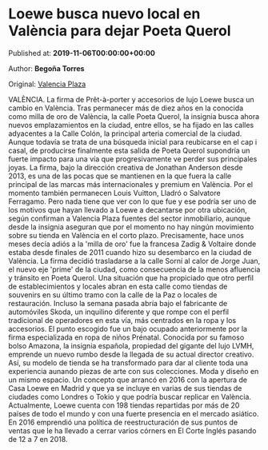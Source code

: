 
# Loewe busca nuevo local en València para dejar Poeta Querol

Published at: **2019-11-06T00:00:00+00:00**

Author: **Begoña Torres**

Original: [Valencia Plaza](https://valenciaplaza.com/loewe-busca-nuevo-local-en-valencia-para-dejar-poeta-querol)

VALÈNCIA. La firma de Prêt-à-porter y accesorios de lujo Loewe busca un cambio en València. Tras permanecer más de diez años en la conocida como milla de oro de València, la calle Poeta Querol, la insignia busca ahora nuevos emplazamientos en la ciudad, entre ellos, se ha fijado en las calles adyacentes a la Calle Colón, la principal arteria comercial de la ciudad. Aunque todavía se trata de una búsqueda inicial para reubicarse en el cap i casal, de producirse finalmente esta salida de Poeta Querol supondría un fuerte impacto para una vía que progresivamente ve perder sus principales joyas.
La firma, bajo la dirección creativa de Jonathan Anderson desde 2013, es una de las pocas que se mantienen en la que fuera la calle principal de las marcas más internacionales y premium en València. Por el momento también permanecen Louis Vuitton, Lladró o Salvatore Ferragamo. Pero nada tiene que ver con lo que fue y ese podría ser uno de los motivos que hayan llevado a Loewe a decantarse por otra ubicación, según confirman a Valencia Plaza fuentes del sector inmobiliario, aunque desde la insignia aseguran que por el momento no hay ningún movimiento sobre su tienda en València en el corto plazo.
Precisamente, hace unos meses decía adiós a la 'milla de oro' fue la francesa Zadig & Voltaire donde estaba desde finales de 2011 cuando hizo su desembarco en la ciudad de València. La firma decidió trasladarse a la calle Sorní al calor de Jorge Juan, el nuevo eje 'prime' de la ciudad, como consecuencia de la menos afluencia y tránsito en Poeta Querol. Una situación que ha propiciado que otro perfil de establecimientos y locales abran en esta calle como tiendas de souvenirs en su último tramo con la calle de la Paz o locales de restauración.
Incluso la semana pasada abría bajo el fabricante de automóviles Skoda, un inquilino diferente y que rompe con el perfil tradicional de operadores en esta vía, más centrados en la ropa y los accesorios. El punto escogido fue un bajo ocupado anteriormente por la firma especializada en ropa de niños Prénatal.
Conocida por su famoso bolso Amazona, la insignia española, propiedad del gigante del lujo LVMH, emprende un nuevo rumbo desde la llegada de su actual director creativo. Así, su modelo de tienda se ha transformado para dar al cliente toda una experiencia aunando piezas de arte con sus colecciones. Moda y diseño en un mismo espacio. Un concepto que arrancó en 2016 con la apertura de Casa Loewe en Madrid y que ya se incluye en varias de sus tiendas de ciudades como Londres o Tokio y que podría buscar replicar en València.
Actualmente, Loewe cuenta con 198 tiendas repartidas por más de 20 países de todo el mundo y con una fuerte presencia en el mercado asiático. En 2016 emprendió una política de reestructuración de sus puntos de ventas que le ha llevado a cerrar varios córners en El Corte Inglés pasando de 12 a 7 en 2018. 
